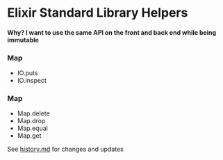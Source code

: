 # Elixir Standard Library Helpers

#### Why? I want to use the same API on the front and back end while being immutable

### Map

- IO.puts
- IO.inspect

### Map

- Map.delete
- Map.drop
- Map.equal
- Map.get


See [history.md](https://github.com/AdamBrodzinski/elixir-stdlib-js/blob/master/history.md) for changes and updates
